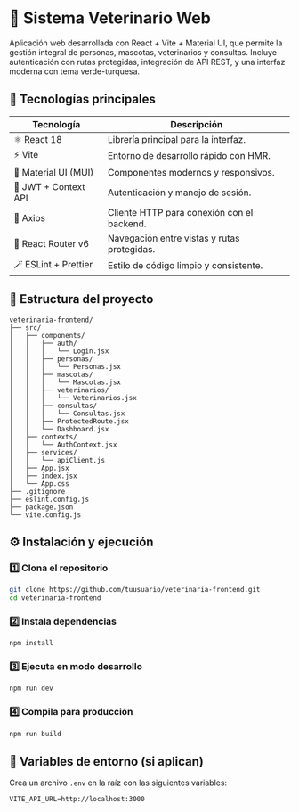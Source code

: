# 🐾 Sistema Veterinario Web

Aplicación web desarrollada con React + Vite + Material UI, que permite la gestión integral de personas, mascotas, veterinarios y consultas.
Incluye autenticación con rutas protegidas, integración de API REST, y una interfaz moderna con tema verde-turquesa.

## 🚀 Tecnologías principales

| Tecnología | Descripción |
|------------|-------------|
| ⚛️ React 18 | Librería principal para la interfaz. |
| ⚡ Vite | Entorno de desarrollo rápido con HMR. |
| 🎨 Material UI (MUI) | Componentes modernos y responsivos. |
| 🔐 JWT + Context API | Autenticación y manejo de sesión. |
| 🌈 Axios | Cliente HTTP para conexión con el backend. |
| 🧩 React Router v6 | Navegación entre vistas y rutas protegidas. |
| 🪄 ESLint + Prettier | Estilo de código limpio y consistente. |

## 🧰 Estructura del proyecto

```
veterinaria-frontend/
├── src/
│   ├── components/
│   │   ├── auth/
│   │   │   └── Login.jsx
│   │   ├── personas/
│   │   │   └── Personas.jsx
│   │   ├── mascotas/
│   │   │   └── Mascotas.jsx
│   │   ├── veterinarios/
│   │   │   └── Veterinarios.jsx
│   │   ├── consultas/
│   │   │   └── Consultas.jsx
│   │   ├── ProtectedRoute.jsx
│   │   └── Dashboard.jsx
│   ├── contexts/
│   │   └── AuthContext.jsx
│   ├── services/
│   │   └── apiClient.js
│   ├── App.jsx
│   ├── index.jsx
│   └── App.css
├── .gitignore
├── eslint.config.js
├── package.json
└── vite.config.js
```

## ⚙️ Instalación y ejecución

### 1️⃣ Clona el repositorio
```bash
git clone https://github.com/tuusuario/veterinaria-frontend.git
cd veterinaria-frontend
```

### 2️⃣ Instala dependencias
```bash
npm install
```

### 3️⃣ Ejecuta en modo desarrollo
```bash
npm run dev
```

### 4️⃣ Compila para producción
```bash
npm run build
```

## 🔑 Variables de entorno (si aplican)

Crea un archivo `.env` en la raíz con las siguientes variables:

```
VITE_API_URL=http://localhost:3000
